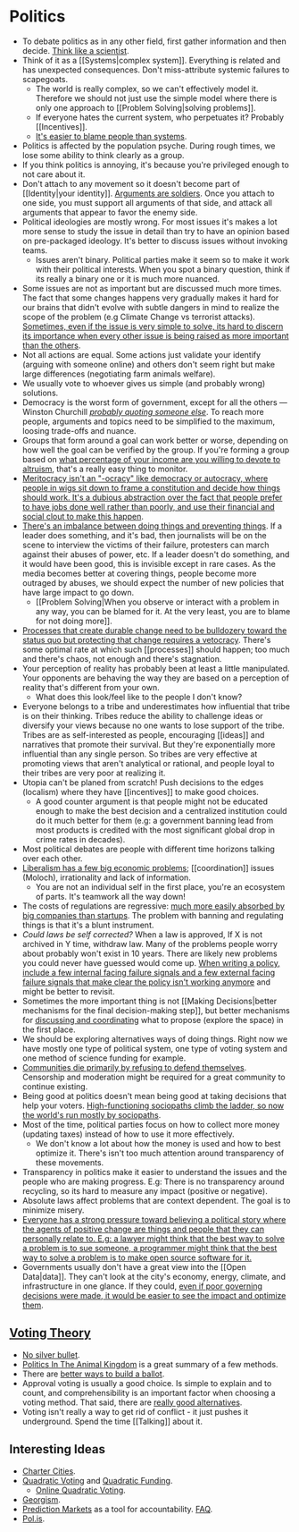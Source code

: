 # Politics

- To debate politics as in any other field, first gather information and then decide. [Think like a scientist](https://waitbutwhy.com/2019/09/thinking-ladder.html).
- Think of it as a [[Systems|complex system]]. Everything is related and has unexpected consequences. Don't miss-attribute systemic failures to scapegoats.
  - The world is really complex, so we can't effectively model it. Therefore we should not just use the simple model where there is only one approach to [[Problem Solving|solving problems]].
  - If everyone hates the current system, who perpetuates it? Probably [[Incentives]].
  - [It's easier to blame people than systems](https://youtu.be/aPhrTOg1RUk).
- Politics is affected by the population psyche. During rough times, we lose some ability to think clearly as a group.
- If you think politics is annoying, it's because you're privileged enough to not care about it.
- Don't attach to any movement so it doesn't become part of [[Identity|your identity]]. [Arguments are soldiers](https://www.lesswrong.com/posts/9weLK2AJ9JEt2Tt8f/politics-is-the-mind-killer). Once you attach to one side, you must support all arguments of that side, and attack all arguments that appear to favor the enemy side.
- Political ideologies are mostly wrong. For most issues it's makes a lot more sense to study the issue in detail than try to have an opinion based on pre-packaged ideology. It's better to discuss issues without invoking teams.
  - Issues aren't binary. Political parties make it seem so to make it work with their political interests. When you spot a binary question, think if its really a binary one or it is much more nuanced.
- Some issues are not as important but are discussed much more times. The fact that some changes happens very gradually makes it hard for our brains that didn't evolve with subtle dangers in mind to realize the scope of the problem (e.g Climate Change vs terrorist attacks). [Sometimes, even if the issue is very simple to solve, its hard to discern its importance when every other issue is being raised as more important than the others](https://slatestarcodex.com/2017/11/30/book-review-inadequate-equilibria/).
- Not all actions are equal. Some actions just validate your identify (arguing with someone online) and others don't seem right but make large differences (negotiating farm animals welfare).
- We usually vote to whoever gives us simple (and probably wrong) solutions.
- Democracy is the worst form of government, except for all the others — Winston Churchill [_probably quoting someone else_](https://richardlangworth.com/worst-form-of-government). To reach more people, arguments and topics need to be simplified to the maximum, loosing trade-offs and nuance.
- Groups that form around a goal can work better or worse, depending on how well the goal can be verified by the group. If you're forming a group based on [what percentage of your income are you willing to devote to altruism](https://www.effectivealtruism.org/), that's a really easy thing to monitor.
- [Meritocracy isn't an "-ocracy" like democracy or autocracy, where people in wigs sit down to frame a constitution and decide how things should work. It's a dubious abstraction over the fact that people prefer to have jobs done well rather than poorly, and use their financial and social clout to make this happen](https://astralcodexten.substack.com/p/book-review-the-cult-of-smart).
- [There's an imbalance between doing things and preventing things](https://astralcodexten.substack.com/p/ezra-klein-on-vetocracy). If a leader does something, and it's bad, then journalists will be on the scene to interview the victims of their failure, protesters can march against their abuses of power, etc. If a leader doesn't do something, and it would have been good, this is invisible except in rare cases. As the media becomes better at covering things, people become more outraged by abuses, we should expect the number of new policies that have large impact to go down.
  - [[Problem Solving|When you observe or interact with a problem in any way, you can be blamed for it. At the very least, you are to blame for not doing more]].
- [Processes that create durable change need to be bulldozery toward the status quo but protecting that change requires a vetocracy](https://vitalik.ca/general/2021/12/19/bullveto.html). There's some optimal rate at which such [[processes]] should happen; too much and there's chaos, not enough and there's stagnation.
- Your perception of reality has probably been at least a little manipulated. Your opponents are behaving the way they are based on a perception of reality that's different from your own.
  - What does this look/feel like to the people I don't know?
- Everyone belongs to a tribe and underestimates how influential that tribe is on their thinking. Tribes reduce the ability to challenge ideas or diversify your views because no one wants to lose support of the tribe. Tribes are as self-interested as people, encouraging [[ideas]] and narratives that promote their survival. But they're exponentially more influential than any single person. So tribes are very effective at promoting views that aren't analytical or rational, and people loyal to their tribes are very poor at realizing it.
- Utopia can't be planed from scratch! Push decisions to the edges (localism) where they have [[incentives]] to make good choices.
  - A good counter argument is that people might not be educated enough to make the best decision and a centralized institution could do it much better for them (e.g: a government banning lead from most products is credited with the most significant global drop in crime rates in decades).
- Most political debates are people with different time horizons talking over each other.
- [Liberalism has a few big economic problems](https://slatestarcodex.com/2017/02/22/repost-the-non-libertarian-faq/); [[coordination]] issues (Moloch), irrationality and lack of information.
  - You are not an individual self in the first place, you're an ecosystem of parts. It's teamwork all the way down!
- The costs of regulations are regressive: [much more easily absorbed by big companies than startups](https://slatestarcodex.com/2013/12/08/a-something-sort-of-like-left-libertarianism-ist-manifesto/). The problem with banning and regulating things is that it's a blunt instrument.
- _Could laws be self corrected?_ When a law is approved, If X is not archived in Y time, withdraw law. Many of the problems people worry about probably won't exist in 10 years. There are likely new problems you could never have guessed would come up. [When writing a policy, include a few internal facing failure signals and a few external facing failure signals that make clear the policy isn't working anymore](https://bellmar.medium.com/the-death-of-process-cdb0151a41fe) and might be better to revisit.
- Sometimes the more important thing is not [[Making Decisions|better mechanisms for the final decision-making step]], but better mechanisms for [discussing and coordinating](https://twitter.com/VitalikButerin/status/1433396553591320578) what to propose (explore the space) in the first place.
- We should be exploring alternatives ways of doing things. Right now we have mostly one type of political system, one type of voting system and one method of science funding for example.
- [Communities die primarily by refusing to defend themselves](https://www.lesswrong.com/posts/tscc3e5eujrsEeFN4/well-kept-gardens-die-by-pacifism). Censorship and moderation might be required for a great community to continue existing.
- Being good at politics doesn't mean being good at taking decisions that help your voters. [High-functioning sociopaths climb the ladder, so now the world's run mostly by sociopaths](https://www.ribbonfarm.com/2009/10/07/the-gervais-principle-or-the-office-according-to-the-office/).
- Most of the time, political parties focus on how to collect more money (updating taxes) instead of how to use it more effectively.
  - We don't know a lot about how the money is used and how to best optimize it. There's isn't too much attention around transparency of these movements.
- Transparency in politics make it easier to understand the issues and the people who are making progress. E.g: There is no transparency around recycling, so its hard to measure any impact (positive or negative).
- Absolute laws affect problems that are context dependent. The goal is to minimize misery.
- [Everyone has a strong pressure toward believing a political story where the agents of positive change are things and people that they can personally relate to. E.g: a lawyer might think that the best way to solve a problem is to sue someone, a programmer might think that the best way to solve a problem is to make open source software for it.](https://80000hours.org/podcast/episodes/vitalik-buterin-techno-optimism/)
- Governments usually don't have a great view into the [[Open Data|data]]. They can't look at the city's economy, energy, climate, and infrastructure in one glance. If they could, [even if poor governing decisions were made, it would be easier to see the impact and optimize them](https://magis.substack.com/p/simcity-and-data-commons).

## [Voting Theory](https://www.lesswrong.com/posts/D6trAzh6DApKPhbv4/a-voting-theory-primer-for-rationalists)

- [No silver bullet](https://en.wikipedia.org/wiki/Arrow%27s_impossibility_theorem).
- [Politics In The Animal Kingdom](http://www.cgpgrey.com/politics-in-the-animal-kingdom/) is a great summary of a few methods.
- There are [better ways to build a ballot](https://ncase.me/ballot/).
- Approval voting is usually a good choice. Is simple to explain and to count, and comprehensibility is an important factor when choosing a voting method. That said, there are [really good alternatives](https://electionscience.github.io/vse-sim/VSEbasic/).
- Voting isn't really a way to get rid of conflict - it just pushes it underground. Spend the time [[Talking]] about it.

## Interesting Ideas

- [Charter Cities](https://youtu.be/mSHBma0Ithk).
- [Quadratic Voting](http://ericposner.com/quadratic-voting/) and [Quadratic Funding](https://wtfisqf.com/).
  - [Online Quadratic Voting](https://quadraticvote.co/).
- [Georgism](https://astralcodexten.substack.com/p/your-book-review-progress-and-poverty).
- [Prediction Markets](https://astralcodexten.substack.com/p/instead-of-pledging-to-change-the) as a tool for accountability. [FAQ](https://astralcodexten.substack.com/p/prediction-market-faq).
- [Pol.is](https://pol.is/home).
